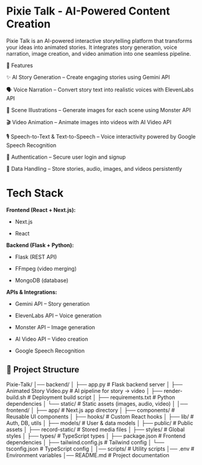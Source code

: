 # Pixie Talk - AI-Powered Content Creation #

Pixie Talk is an AI-powered interactive storytelling platform that transforms your ideas into animated stories. It integrates story generation, voice narration, image creation, and video animation into one seamless pipeline.

🚀 Features

✨ AI Story Generation – Create engaging stories using Gemini API

🗣️ Voice Narration – Convert story text into realistic voices with ElevenLabs API

🎨 Scene Illustrations – Generate images for each scene using Monster API

🎬 Video Animation – Animate images into videos with AI Video API

🎙️ Speech-to-Text & Text-to-Speech – Voice interactivity powered by Google Speech Recognition

🔑 Authentication – Secure user login and signup

💾 Data Handling – Store stories, audio, images, and videos persistently

<h1>Tech Stack</h1>

<b>Frontend (React + Next.js):</b>

* Next.js

* React

<b>Backend (Flask + Python):</b>

* Flask (REST API)

* FFmpeg (video merging)

* MongoDB (database)

<b>APIs & Integrations:</b>

* Gemini API – Story generation

* ElevenLabs API – Voice generation

* Monster API – Image generation

* AI Video API – Video creation

* Google Speech Recognition

<h2>📂 Project Structure</h2>

Pixie-Talk/
│── backend/
│   ├── app.py                  # Flask backend server
│   ├── Animated Story Video.py # AI pipeline for story → video
│   ├── render-build.sh         # Deployment build script
│   ├── requirements.txt        # Python dependencies
│   └── static/                 # Static assets (images, audio, video)
│
│── frontend/
│   ├── app/                    # Next.js app directory
│   ├── components/             # Reusable UI components
│   ├── hooks/                  # Custom React hooks
│   ├── lib/                    # Auth, DB, utils
│   ├── models/                 # User & data models
│   ├── public/                 # Public assets
│   ├── record-static/          # Stored media files
│   ├── styles/                 # Global styles
│   ├── types/                  # TypeScript types
│   ├── package.json            # Frontend dependencies
│   ├── tailwind.config.js      # Tailwind config
│   └── tsconfig.json           # TypeScript config
│
│── scripts/                    # Utility scripts
│── .env                        # Environment variables
│── README.md                   # Project documentation
